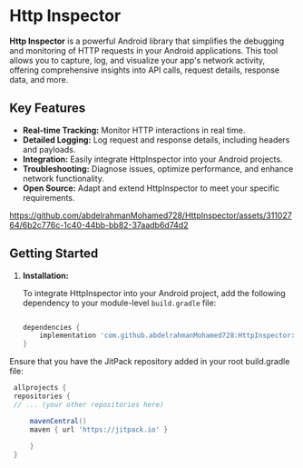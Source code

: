 # Http Inspector

**Http Inspector** is a powerful Android library that simplifies the debugging and monitoring of
HTTP requests in your Android applications. This tool allows you to capture, log, and visualize your
app's network activity, offering comprehensive insights into API calls, request details, response
data, and more.

## Key Features

- **Real-time Tracking:** Monitor HTTP interactions in real time.
- **Detailed Logging:** Log request and response details, including headers and payloads.
- **Integration:** Easily integrate HttpInspector into your Android projects.
- **Troubleshooting:** Diagnose issues, optimize performance, and enhance network functionality.
- **Open Source:** Adapt and extend HttpInspector to meet your specific requirements.

https://github.com/abdelrahmanMohamed728/HttpInspector/assets/31102764/6b2c776c-1c40-44bb-bb82-37aadb6d74d2

## Getting Started

1. **Installation:**

   To integrate HttpInspector into your Android project, add the following dependency to your
   module-level `build.gradle` file:

   ```gradle s

   dependencies {
       implementation 'com.github.abdelrahmanMohamed728:HttpInspector:version'
   } 

   
  Ensure that you have the JitPack repository added in your root build.gradle file:

   ```gradle s
    allprojects {
    repositories {
    // ... (your other repositories here)

        mavenCentral()
        maven { url 'https://jitpack.io' }
    
        }
    }






